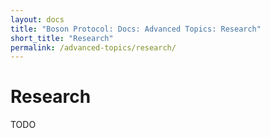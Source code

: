 ```yaml
---
layout: docs
title: "Boson Protocol: Docs: Advanced Topics: Research"
short_title: "Research"
permalink: /advanced-topics/research/
---
```


# Research

TODO
